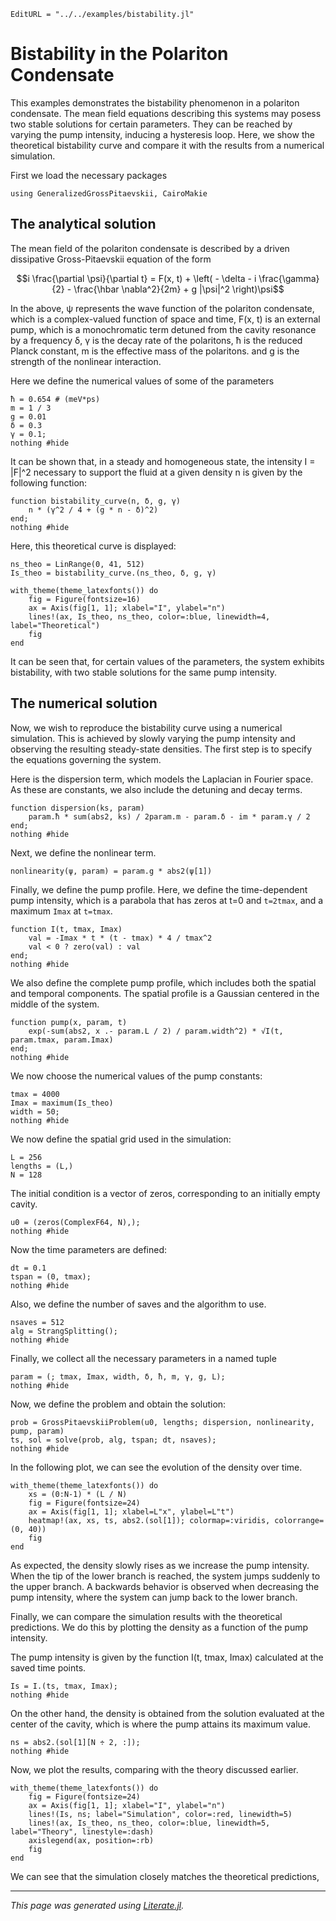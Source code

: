 ```@meta
EditURL = "../../examples/bistability.jl"
```

# Bistability in the Polariton Condensate

This examples demonstrates the bistability phenomenon in a polariton condensate.
The mean field equations describing this systems may posess two stable solutions for certain parameters.
They can be reached by varying the pump intensity, inducing a hysteresis loop.
Here, we show the theoretical bistability curve and compare it with the results from a numerical simulation.

First we load the necessary packages

````@example bistability
using GeneralizedGrossPitaevskii, CairoMakie
````

## The analytical solution

The mean field of the polariton condensate is described by a driven dissipative Gross-Pitaevskii equation of the form
```math
i \frac{\partial \psi}{\partial t} = F(x, t) + \left( - \delta - i \frac{\gamma}{2} - \frac{\hbar \nabla^2}{2m} + g |\psi|^2 \right)\psi
```

In the above, ψ represents the wave function of the polariton condensate, which is a complex-valued function of space and time,
F(x, t) is an external pump, which is a monochromatic term detuned from the cavity resonance by a frequency δ,
γ is the decay rate of the polaritons,
ħ is the reduced Planck constant,
m is the effective mass of the polaritons.
and g is the strength of the nonlinear interaction.

Here we define the numerical values of some of the parameters

````@example bistability
ħ = 0.654 # (meV*ps)
m = 1 / 3
g = 0.01
δ = 0.3
γ = 0.1;
nothing #hide
````

It can be shown that, in a steady and homogeneous state, the intensity I = |F|^2
necessary to support the fluid at a given density n is given by the following function:

````@example bistability
function bistability_curve(n, δ, g, γ)
    n * (γ^2 / 4 + (g * n - δ)^2)
end;
nothing #hide
````

Here, this theoretical curve is displayed:

````@example bistability
ns_theo = LinRange(0, 41, 512)
Is_theo = bistability_curve.(ns_theo, δ, g, γ)

with_theme(theme_latexfonts()) do
    fig = Figure(fontsize=16)
    ax = Axis(fig[1, 1]; xlabel="I", ylabel="n")
    lines!(ax, Is_theo, ns_theo, color=:blue, linewidth=4, label="Theoretical")
    fig
end
````

It can be seen that, for certain values of the parameters, the system exhibits bistability, with two stable solutions for the same pump intensity.

## The numerical solution

Now, we wish to reproduce the bistability curve using a numerical simulation.
This is achieved by slowly varying the pump intensity and observing the resulting steady-state densities.
The first step is to specify the equations governing the system.

Here is the dispersion term, which models the Laplacian in Fourier space.
As these are constants, we also include the detuning and decay terms.

````@example bistability
function dispersion(ks, param)
    param.ħ * sum(abs2, ks) / 2param.m - param.δ - im * param.γ / 2
end;
nothing #hide
````

Next, we define the nonlinear term.

````@example bistability
nonlinearity(ψ, param) = param.g * abs2(ψ[1])
````

Finally, we define the pump profile.
Here, we define the time-dependent pump intensity, which is a parabola that has zeros at t=0 and `t=2tmax`,
and a maximum `Imax` at `t=tmax`.

````@example bistability
function I(t, tmax, Imax)
    val = -Imax * t * (t - tmax) * 4 / tmax^2
    val < 0 ? zero(val) : val
end;
nothing #hide
````

We also define the complete pump profile, which includes both the spatial and temporal components.
The spatial profile is a Gaussian centered in the middle of the system.

````@example bistability
function pump(x, param, t)
    exp(-sum(abs2, x .- param.L / 2) / param.width^2) * √I(t, param.tmax, param.Imax)
end;
nothing #hide
````

We now choose the numerical values of the pump constants:

````@example bistability
tmax = 4000
Imax = maximum(Is_theo)
width = 50;
nothing #hide
````

We now define the spatial grid used in the simulation:

````@example bistability
L = 256
lengths = (L,)
N = 128
````

The initial condition is a vector of zeros, corresponding to an initially empty cavity.

````@example bistability
u0 = (zeros(ComplexF64, N),);
nothing #hide
````

Now the time parameters are defined:

````@example bistability
dt = 0.1
tspan = (0, tmax);
nothing #hide
````

Also, we define the number of saves and the algorithm to use.

````@example bistability
nsaves = 512
alg = StrangSplitting();
nothing #hide
````

Finally, we collect all the necessary parameters in a named tuple

````@example bistability
param = (; tmax, Imax, width, δ, ħ, m, γ, g, L);
nothing #hide
````

Now, we define the problem and obtain the solution:

````@example bistability
prob = GrossPitaevskiiProblem(u0, lengths; dispersion, nonlinearity, pump, param)
ts, sol = solve(prob, alg, tspan; dt, nsaves);
nothing #hide
````

In the following plot, we can see the evolution of the density over time.

````@example bistability
with_theme(theme_latexfonts()) do
    xs = (0:N-1) * (L / N)
    fig = Figure(fontsize=24)
    ax = Axis(fig[1, 1]; xlabel=L"x", ylabel=L"t")
    heatmap!(ax, xs, ts, abs2.(sol[1]); colormap=:viridis, colorrange=(0, 40))
    fig
end
````

As expected, the density slowly rises as we increase the pump intensity.
When the tip of the lower branch is reached, the system jumps suddenly to the upper branch.
A backwards behavior is observed when decreasing the pump intensity, where the system can jump back to the lower branch.

Finally, we can compare the simulation results with the theoretical predictions.
We do this by plotting the density as a function of the pump intensity.

The pump intensity is given by the function I(t, tmax, Imax) calculated at the saved time points.

````@example bistability
Is = I.(ts, tmax, Imax);
nothing #hide
````

On the other hand, the density is obtained from the solution evaluated
at the center of the cavity, which is where the pump attains its maximum value.

````@example bistability
ns = abs2.(sol[1][N ÷ 2, :]);
nothing #hide
````

Now, we plot the results, comparing with the theory discussed earlier.

````@example bistability
with_theme(theme_latexfonts()) do
    fig = Figure(fontsize=24)
    ax = Axis(fig[1, 1]; xlabel="I", ylabel="n")
    lines!(Is, ns; label="Simulation", color=:red, linewidth=5)
    lines!(ax, Is_theo, ns_theo, color=:blue, linewidth=5, label="Theory", linestyle=:dash)
    axislegend(ax, position=:rb)
    fig
end
````

We can see that the simulation closely matches the theoretical predictions,

---

*This page was generated using [Literate.jl](https://github.com/fredrikekre/Literate.jl).*

